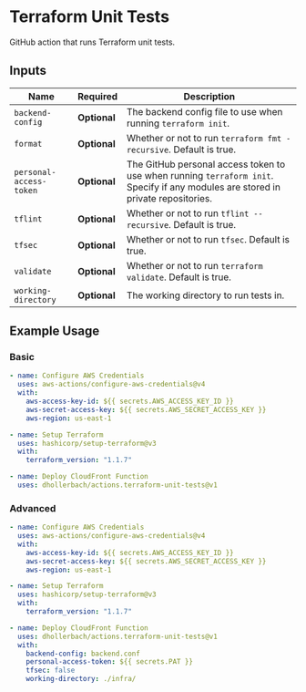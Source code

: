 # Terraform Unit Tests

GitHub action that runs Terraform unit tests.

## Inputs

| Name               | Required     | Description                                                                                                          |
| ------------------ | ------------ | -------------------------------------------------------------------------------------------------------------------- |
| `backend-config`    | **Optional** | The backend config file to use when running `terraform init`.                                                                             |
| `format`          | **Optional** | Whether or not to run `terraform fmt -recursive`. Default is true.              |
| `personal-access-token`      | **Optional** | The GitHub personal access token to use when running `terraform init`. Specify if any modules are stored in private repositories.                                                 |
| `tflint`          | **Optional** | Whether or not to run `tflint --recursive`. Default is true.                  |
| `tfsec` | **Optional** | Whether or not to run `tfsec`. Default is true. |
| `validate` | **Optional** | Whether or not to run `terraform validate`. Default is true. |
| `working-directory` | **Optional** | The working directory to run tests in. |

## Example Usage

### Basic

```yaml
- name: Configure AWS Credentials
  uses: aws-actions/configure-aws-credentials@v4
  with:
    aws-access-key-id: ${{ secrets.AWS_ACCESS_KEY_ID }}
    aws-secret-access-key: ${{ secrets.AWS_SECRET_ACCESS_KEY }}
    aws-region: us-east-1

- name: Setup Terraform
  uses: hashicorp/setup-terraform@v3
  with:
    terraform_version: "1.1.7"

- name: Deploy CloudFront Function
  uses: dhollerbach/actions.terraform-unit-tests@v1
```

### Advanced

```yaml
- name: Configure AWS Credentials
  uses: aws-actions/configure-aws-credentials@v4
  with:
    aws-access-key-id: ${{ secrets.AWS_ACCESS_KEY_ID }}
    aws-secret-access-key: ${{ secrets.AWS_SECRET_ACCESS_KEY }}
    aws-region: us-east-1

- name: Setup Terraform
  uses: hashicorp/setup-terraform@v3
  with:
    terraform_version: "1.1.7"

- name: Deploy CloudFront Function
  uses: dhollerbach/actions.terraform-unit-tests@v1
  with:
    backend-config: backend.conf
    personal-access-token: ${{ secrets.PAT }}
    tfsec: false
    working-directory: ./infra/
```

